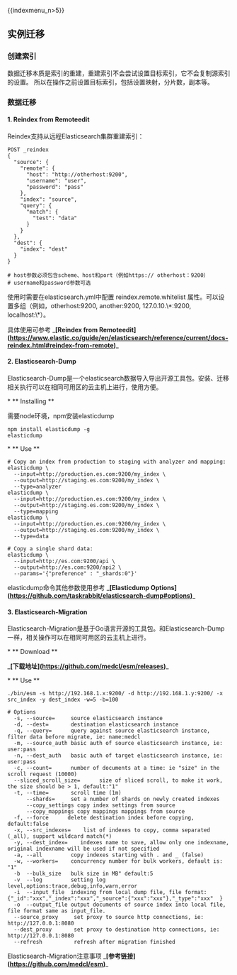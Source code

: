 {{indexmenu_n>5}}

## 实例迁移

### 创建索引

数据迁移本质是索引的重建，重建索引不会尝试设置目标索引，它不会复制源索引的设置。 所以在操作之前设置目标索引，包括设置映射，分片数，副本等。

### 数据迁移

#### 1\. Reindex from Remoteedit

Reindex支持从远程Elasticsearch集群重建索引：

```
POST _reindex
{
  "source": {
    "remote": {
      "host": "http://otherhost:9200",
      "username": "user",
      "password": "pass"
    },
    "index": "source",
    "query": {
      "match": {
        "test": "data"
      }
    }
  },
  "dest": {
    "index": "dest"
  }
}

# host参数必须包含scheme、host和port（例如https:// otherhost：9200）
# username和password参数可选
```

使用时需要在elasticsearch.yml中配置 reindex.remote.whitelist
属性。可以设置多组（例如，otherhost:9200, another:9200,
127.0.10.\\\*:9200, localhost:\\\*）。

具体使用可参考 \_**\[Reindex from
Remoteedit\](<https://www.elastic.co/guide/en/elasticsearch/reference/current/docs-reindex.html#reindex-from-remote>)**\_

#### 2\. Elasticsearch-Dump

Elasticsearch-Dump是一个elasticsearch数据导入导出开源工具包。安装、迁移相关执行可以在相同可用区的云主机上进行，使用方便。

\* \*\* Installing \*\*

需要node环境，npm安装elasticdump

```
npm install elasticdump -g
elasticdump
```

\* \*\* Use \*\*

```
# Copy an index from production to staging with analyzer and mapping:
elasticdump \
  --input=http://production.es.com:9200/my_index \
  --output=http://staging.es.com:9200/my_index \
  --type=analyzer
elasticdump \
  --input=http://production.es.com:9200/my_index \
  --output=http://staging.es.com:9200/my_index \
  --type=mapping
elasticdump \
  --input=http://production.es.com:9200/my_index \
  --output=http://staging.es.com:9200/my_index \
  --type=data

# Copy a single shard data:
elasticdump \
  --input=http://es.com:9200/api \
  --output=http://es.com:9200/api2 \
  --params='{"preference" : "_shards:0"}'
```

elasticdump命令其他参数使用参考 \_**\[Elasticdump
Options\](<https://github.com/taskrabbit/elasticsearch-dump#options>)**\_

#### 3\. Elasticsearch-Migration

Elasticsearch-Migration是基于Go语言开源的工具包。和Elasticsearch-Dump一样，相关操作可以在相同可用区的云主机上进行。

\* \*\* Download \*\*

\_**\[下载地址\](<https://github.com/medcl/esm/releases>)**\_

\* \*\* Use \*\*

```
./bin/esm -s http://192.168.1.x:9200/ -d http://192.168.1.y:9200/ -x src_index -y dest_index -w=5 -b=100

# Options
  -s, --source=     source elasticsearch instance
  -d, --dest=       destination elasticsearch instance
  -q, --query=      query against source elasticsearch instance, filter data before migrate, ie: name:medcl
  -m, --source_auth basic auth of source elasticsearch instance, ie: user:pass
  -n, --dest_auth   basic auth of target elasticsearch instance, ie: user:pass
  -c, --count=      number of documents at a time: ie "size" in the scroll request (10000)
  --sliced_scroll_size=      size of sliced scroll, to make it work, the size should be > 1, default:"1"
  -t, --time=       scroll time (1m)
      --shards=     set a number of shards on newly created indexes
      --copy_settings copy index settings from source
      --copy_mappings copy mappings mappings from source
  -f, --force      delete destination index before copying, default:false
  -x, --src_indexes=    list of indexes to copy, comma separated (_all), support wildcard match(*)
  -y, --dest_index=    indexes name to save, allow only one indexname, original indexname will be used if not specified
  -a, --all         copy indexes starting with . and _ (false)
  -w, --workers=    concurrency number for bulk workers, default is: "1"
  -b  --bulk_size   bulk size in MB" default:5
  -v  --log         setting log level,options:trace,debug,info,warn,error
  -i  --input_file  indexing from local dump file, file format: {"_id":"xxx","_index":"xxx","_source":{"xxx":"xxx"},"_type":"xxx"  }
  -o  --output_file output documents of source index into local file, file format same as input_file.
  --source_proxy     set proxy to source http connections, ie: http://127.0.0.1:8080
  --dest_proxy       set proxy to destination http connections, ie: http://127.0.0.1:8080
  --refresh          refresh after migration finished
```

Elasticsearch-Migration注意事项
\_**\[参考链接\](<https://github.com/medcl/esm>)**\_

